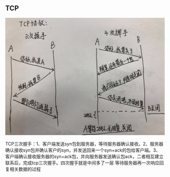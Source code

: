 ## TCP  

![avatar](../assets/tcp.png)


TCP三次握手：1、客户端发送syn包到服务器，等待服务器确认接收。2、服务器确认接收syn包并确认客户的syn，并发送回来一个syn+ack的包给客户端。3、客户端确认接收服务器的syn+ack包，并向服务器发送确认包ack，二者相互建立联系后，完成tcp三次握手。四次握手就是中间多了一层 等待服务器再一次响应回复相关数据的过程
